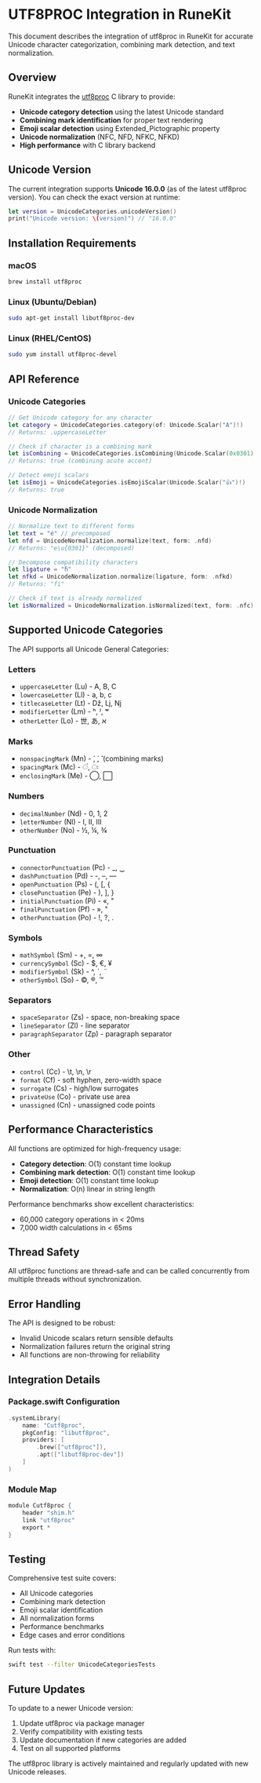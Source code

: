 # UTF8PROC Integration in RuneKit

This document describes the integration of utf8proc in RuneKit for accurate Unicode character categorization, combining mark detection, and text normalization.

## Overview

RuneKit integrates the [utf8proc](https://github.com/JuliaStrings/utf8proc) C library to provide:

- **Unicode category detection** using the latest Unicode standard
- **Combining mark identification** for proper text rendering
- **Emoji scalar detection** using Extended_Pictographic property
- **Unicode normalization** (NFC, NFD, NFKC, NFKD)
- **High performance** with C library backend

## Unicode Version

The current integration supports **Unicode 16.0.0** (as of the latest utf8proc version). You can check the exact version at runtime:

```swift
let version = UnicodeCategories.unicodeVersion()
print("Unicode version: \(version)") // "16.0.0"
```

## Installation Requirements

### macOS
```bash
brew install utf8proc
```

### Linux (Ubuntu/Debian)
```bash
sudo apt-get install libutf8proc-dev
```

### Linux (RHEL/CentOS)
```bash
sudo yum install utf8proc-devel
```

## API Reference

### Unicode Categories

```swift
// Get Unicode category for any character
let category = UnicodeCategories.category(of: Unicode.Scalar("A")!)
// Returns: .uppercaseLetter

// Check if character is a combining mark
let isCombining = UnicodeCategories.isCombining(Unicode.Scalar(0x0301)!)
// Returns: true (combining acute accent)

// Detect emoji scalars
let isEmoji = UnicodeCategories.isEmojiScalar(Unicode.Scalar("👍")!)
// Returns: true
```

### Unicode Normalization

```swift
// Normalize text to different forms
let text = "é" // precomposed
let nfd = UnicodeNormalization.normalize(text, form: .nfd)
// Returns: "e\u{0301}" (decomposed)

// Decompose compatibility characters
let ligature = "ﬁ"
let nfkd = UnicodeNormalization.normalize(ligature, form: .nfkd)
// Returns: "fi"

// Check if text is already normalized
let isNormalized = UnicodeNormalization.isNormalized(text, form: .nfc)
```

## Supported Unicode Categories

The API supports all Unicode General Categories:

### Letters
- `uppercaseLetter` (Lu) - A, B, C
- `lowercaseLetter` (Ll) - a, b, c
- `titlecaseLetter` (Lt) - Dž, Lj, Nj
- `modifierLetter` (Lm) - ʰ, ʲ, ʷ
- `otherLetter` (Lo) - 世, あ, א

### Marks
- `nonspacingMark` (Mn) - ́, ̀, ̂ (combining marks)
- `spacingMark` (Mc) - ं, ः
- `enclosingMark` (Me) - ⃝, ⃞

### Numbers
- `decimalNumber` (Nd) - 0, 1, 2
- `letterNumber` (Nl) - Ⅰ, Ⅱ, Ⅲ
- `otherNumber` (No) - ½, ¼, ¾

### Punctuation
- `connectorPunctuation` (Pc) - _, ‿
- `dashPunctuation` (Pd) - -, –, —
- `openPunctuation` (Ps) - (, [, {
- `closePunctuation` (Pe) - ), ], }
- `initialPunctuation` (Pi) - «, "
- `finalPunctuation` (Pf) - », "
- `otherPunctuation` (Po) - !, ?, .

### Symbols
- `mathSymbol` (Sm) - +, =, ∞
- `currencySymbol` (Sc) - $, €, ¥
- `modifierSymbol` (Sk) - ^, `, ¨
- `otherSymbol` (So) - ©, ®, ™

### Separators
- `spaceSeparator` (Zs) - space, non-breaking space
- `lineSeparator` (Zl) - line separator
- `paragraphSeparator` (Zp) - paragraph separator

### Other
- `control` (Cc) - \t, \n, \r
- `format` (Cf) - soft hyphen, zero-width space
- `surrogate` (Cs) - high/low surrogates
- `privateUse` (Co) - private use area
- `unassigned` (Cn) - unassigned code points

## Performance Characteristics

All functions are optimized for high-frequency usage:

- **Category detection**: O(1) constant time lookup
- **Combining mark detection**: O(1) constant time lookup  
- **Emoji detection**: O(1) constant time lookup
- **Normalization**: O(n) linear in string length

Performance benchmarks show excellent characteristics:
- 60,000 category operations in < 20ms
- 7,000 width calculations in < 65ms

## Thread Safety

All utf8proc functions are thread-safe and can be called concurrently from multiple threads without synchronization.

## Error Handling

The API is designed to be robust:
- Invalid Unicode scalars return sensible defaults
- Normalization failures return the original string
- All functions are non-throwing for reliability

## Integration Details

### Package.swift Configuration

```swift
.systemLibrary(
    name: "Cutf8proc",
    pkgConfig: "libutf8proc",
    providers: [
        .brew(["utf8proc"]),
        .apt(["libutf8proc-dev"])
    ]
)
```

### Module Map

```c
module Cutf8proc {
    header "shim.h"
    link "utf8proc"
    export *
}
```

## Testing

Comprehensive test suite covers:
- All Unicode categories
- Combining mark detection
- Emoji scalar identification
- All normalization forms
- Performance benchmarks
- Edge cases and error conditions

Run tests with:
```bash
swift test --filter UnicodeCategoriesTests
```

## Future Updates

To update to a newer Unicode version:

1. Update utf8proc via package manager
2. Verify compatibility with existing tests
3. Update documentation if new categories are added
4. Test on all supported platforms

The utf8proc library is actively maintained and regularly updated with new Unicode releases.
